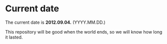 # Current date

The current date is **2012.09.04.** (YYYY.MM.DD.)

This repository will be good when the world ends, so we will know how long it lasted.